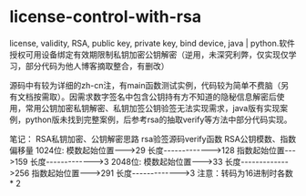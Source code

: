 # license-control-with-rsa
license, validity, RSA, public key, private key, bind device, java | python.软件授权可用设备绑定有效期限制私钥加密公钥解密（逆用，未深究利弊，仅实现仅学习，部分代码为他人博客摘取整合，有删改）

源码中有较为详细的zh-cn注，有main函数测试实例，代码较为简单不费脑（另有文档按需取）。因需求数字签名中包含公钥持有方不知道的隐秘信息解密后使用，常用公钥加密私钥解密、私钥加签公钥验签无法实现需求，java版有实现案例，python版未找到完整案例，后参考rsa的抽取verify等方法中部分代码实现。

笔记：
RSA私钥加密、公钥解密思路
rsa验签源码verify函数
RSA公钥模数、指数偏移量
1024位: 模数起始位置--->29
             长度------------->128
             指数起始位置--->159
             长度------------->3
2048位: 模数起始位置--->33
             长度------------->256
             指数起始位置--->291
             长度------------->3
注意：转码为16进制时各数 * 2

